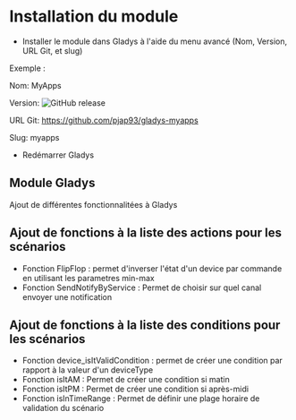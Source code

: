 ﻿# Installation du module
 - Installer le module dans Gladys à l'aide du menu avancé (Nom, Version, URL Git, et slug) 

Exemple : 

   Nom: MyApps
   
   Version: ![GitHub release](https://img.shields.io/github/release/pjap93/gladys-myapps.svg)
   
   URL Git: https://github.com/pjap93/gladys-myapps
   
   Slug: myapps
    
-	Redémarrer Gladys
 
## Module Gladys

Ajout de différentes fonctionnalitées à Gladys

## Ajout de fonctions à la liste des actions pour les scénarios

- Fonction FlipFlop : permet d'inverser l'état d'un device par commande en utilisant les parametres min-max
- Fonction SendNotifyByService : Permet de choisir sur quel canal envoyer une notification 

## Ajout de fonctions à la liste des conditions pour les scénarios

- Fonction device_isItValidCondition : permet de créer une condition par rapport à la valeur d'un deviceType 
- Fonction isItAM : Permet de créer une condition si matin
- Fonction isItPM : Permet de créer une condition si après-midi
- Fonction isInTimeRange : Permet de définir une plage horaire de validation du scénario
